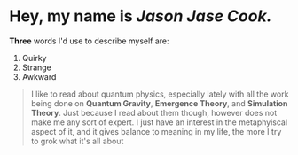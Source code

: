# Hey, my name is *Jason _Jase_ Cook.*
 
**Three** words I'd use to describe myself are:
1. Quirky
2. Strange
3. Awkward
 
>I like to read about quantum physics, especially lately with all the work being done on **Quantum Gravity**, **Emergence Theory**, and **Simulation Theory**. Just because I read about them though, however does not make me any sort of expert. I just have an interest in the metaphyiscal aspect of it, and it gives balance to meaning in my life, the more I try to grok what it's all about
